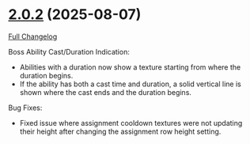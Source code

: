 # [2.0.2](https://github.com/markoleptic/EncounterPlanner/tree/2.0.2) (2025-08-07)

[Full Changelog](https://github.com/markoleptic/EncounterPlanner/compare/2.0.1...2.0.2)

Boss Ability Cast/Duration Indication:

-   Abilities with a duration now show a texture starting from where the duration begins.
-   If the ability has both a cast time and duration, a solid vertical line is shown where the cast ends and the duration begins.

Bug Fixes:

-   Fixed issue where assignment cooldown textures were not updating their height after changing the assignment row height setting.
